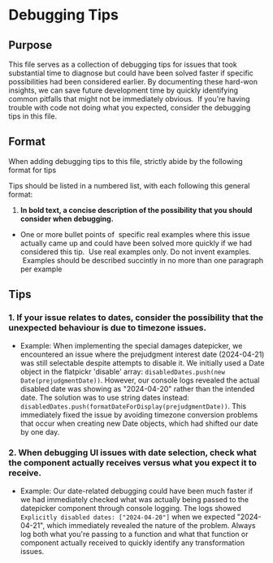 # Debugging Tips

## Purpose

This file serves as a collection of debugging tips for issues that took substantial time to diagnose but could have been solved faster if specific possibilities had been considered earlier. By documenting these hard-won insights, we can save future development time by quickly identifying common pitfalls that might not be immediately obvious.  If you're having trouble with code not doing what you expected, consider the debugging tips in this file.

## Format

When adding debugging tips to this file, strictly abide by the following format for tips

Tips should be listed in a numbered list, with each following this general format:

1.  **In bold text, a concise description of the possibility that you should consider when debugging.**

*   One or more bullet points of  specific real examples where this issue actually came up and could have been solved more quickly if we had considered this tip.  Use real examples only. Do not invent examples.  Examples should be described succintly in no more than one paragraph per example

## Tips

### **1\. If your issue relates to dates, consider the possibility that the unexpected behaviour is due to timezone issues.**

*   Example: When implementing the special damages datepicker, we encountered an issue where the prejudgment interest date (2024-04-21) was still selectable despite attempts to disable it. We initially used a Date object in the flatpickr 'disable' array: `disabledDates.push(new Date(prejudgmentDate))`. However, our console logs revealed the actual disabled date was showing as "2024-04-20" rather than the intended date. The solution was to use string dates instead: `disabledDates.push(formatDateForDisplay(prejudgmentDate))`. This immediately fixed the issue by avoiding timezone conversion problems that occur when creating new Date objects, which had shifted our date by one day.

### **2\. When debugging UI issues with date selection, check what the component actually receives versus what you expect it to receive.**

*   Example: Our date-related debugging could have been much faster if we had immediately checked what was actually being passed to the datepicker component through console logging. The logs showed `Explicitly disabled dates: ["2024-04-20"]` when we expected "2024-04-21", which immediately revealed the nature of the problem. Always log both what you're passing to a function and what that function or component actually received to quickly identify any transformation issues.